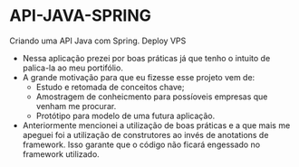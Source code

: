 # API-JAVA-SPRING
Criando uma API Java com Spring. Deploy VPS

- Nessa aplicação prezei por boas práticas já que tenho o intuito de palica-la ao meu portifólio.
- A grande motivação para que eu fizesse esse projeto vem de:
    - Estudo e retomada de conceitos chave;
    - Amostragem de conheicmento para possíoveis empresas que venham me procurar.
    - Protótipo para modelo de uma futura aplicação.
- Anteriormente mencionei a utilização de boas práticas e a que mais me apeguei foi a utilização de construtores ao invés de anotations de framework. Isso garante que o código não ficará engessado no framework utilizado. 
